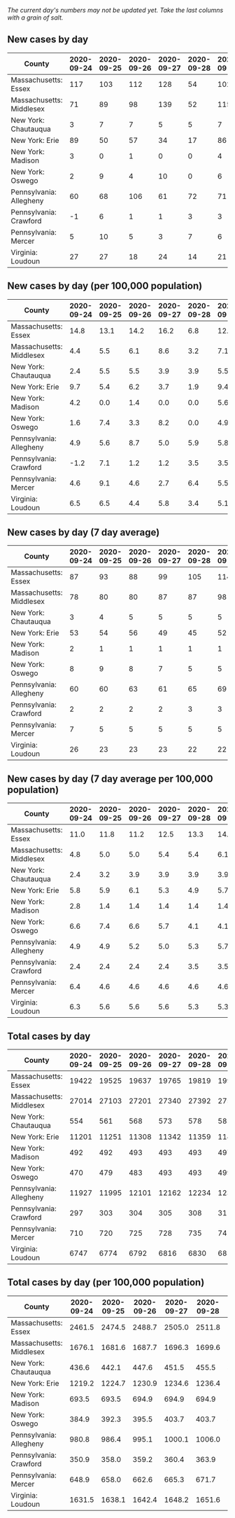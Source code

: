 _The current day's numbers may not be updated yet. Take the last columns with a grain of salt._
## New cases by day

| County | 2020-09-24 | 2020-09-25 | 2020-09-26 | 2020-09-27 | 2020-09-28 | 2020-09-29 | 2020-09-30 |
| --- | --- | --- | --- | --- | --- | --- | --- |
| Massachusetts: Essex | 117 | 103 | 112 | 128 | 54 | 102 |  |
| Massachusetts: Middlesex | 71 | 89 | 98 | 139 | 52 | 115 |  |
| New York: Chautauqua | 3 | 7 | 7 | 5 | 5 | 7 |  |
| New York: Erie | 89 | 50 | 57 | 34 | 17 | 86 |  |
| New York: Madison | 3 | 0 | 1 | 0 | 0 | 4 |  |
| New York: Oswego | 2 | 9 | 4 | 10 | 0 | 6 |  |
| Pennsylvania: Allegheny | 60 | 68 | 106 | 61 | 72 | 71 | 43 |
| Pennsylvania: Crawford | -1 | 6 | 1 | 1 | 3 | 3 | 5 |
| Pennsylvania: Mercer | 5 | 10 | 5 | 3 | 7 | 6 | 3 |
| Virginia: Loudoun | 27 | 27 | 18 | 24 | 14 | 21 | 38 |

## New cases by day (per 100,000 population)

| County | 2020-09-24 | 2020-09-25 | 2020-09-26 | 2020-09-27 | 2020-09-28 | 2020-09-29 | 2020-09-30 |
| --- | --- | --- | --- | --- | --- | --- | --- |
| Massachusetts: Essex | 14.8 | 13.1 | 14.2 | 16.2 | 6.8 | 12.9 |  |
| Massachusetts: Middlesex | 4.4 | 5.5 | 6.1 | 8.6 | 3.2 | 7.1 |  |
| New York: Chautauqua | 2.4 | 5.5 | 5.5 | 3.9 | 3.9 | 5.5 |  |
| New York: Erie | 9.7 | 5.4 | 6.2 | 3.7 | 1.9 | 9.4 |  |
| New York: Madison | 4.2 | 0.0 | 1.4 | 0.0 | 0.0 | 5.6 |  |
| New York: Oswego | 1.6 | 7.4 | 3.3 | 8.2 | 0.0 | 4.9 |  |
| Pennsylvania: Allegheny | 4.9 | 5.6 | 8.7 | 5.0 | 5.9 | 5.8 | 3.5 |
| Pennsylvania: Crawford | -1.2 | 7.1 | 1.2 | 1.2 | 3.5 | 3.5 | 5.9 |
| Pennsylvania: Mercer | 4.6 | 9.1 | 4.6 | 2.7 | 6.4 | 5.5 | 2.7 |
| Virginia: Loudoun | 6.5 | 6.5 | 4.4 | 5.8 | 3.4 | 5.1 | 9.2 |

## New cases by day (7 day average)

| County | 2020-09-24 | 2020-09-25 | 2020-09-26 | 2020-09-27 | 2020-09-28 | 2020-09-29 | 2020-09-30 |
| --- | --- | --- | --- | --- | --- | --- | --- |
| Massachusetts: Essex | 87 | 93 | 88 | 99 | 105 | 114 |  |
| Massachusetts: Middlesex | 78 | 80 | 80 | 87 | 87 | 98 |  |
| New York: Chautauqua | 3 | 4 | 5 | 5 | 5 | 5 |  |
| New York: Erie | 53 | 54 | 56 | 49 | 45 | 52 |  |
| New York: Madison | 2 | 1 | 1 | 1 | 1 | 1 |  |
| New York: Oswego | 8 | 9 | 8 | 7 | 5 | 5 |  |
| Pennsylvania: Allegheny | 60 | 60 | 63 | 61 | 65 | 69 | 69 |
| Pennsylvania: Crawford | 2 | 2 | 2 | 2 | 3 | 3 | 3 |
| Pennsylvania: Mercer | 7 | 5 | 5 | 5 | 5 | 5 | 6 |
| Virginia: Loudoun | 26 | 23 | 23 | 23 | 22 | 22 | 24 |

## New cases by day (7 day average per 100,000 population)

| County | 2020-09-24 | 2020-09-25 | 2020-09-26 | 2020-09-27 | 2020-09-28 | 2020-09-29 | 2020-09-30 |
| --- | --- | --- | --- | --- | --- | --- | --- |
| Massachusetts: Essex | 11.0 | 11.8 | 11.2 | 12.5 | 13.3 | 14.4 |  |
| Massachusetts: Middlesex | 4.8 | 5.0 | 5.0 | 5.4 | 5.4 | 6.1 |  |
| New York: Chautauqua | 2.4 | 3.2 | 3.9 | 3.9 | 3.9 | 3.9 |  |
| New York: Erie | 5.8 | 5.9 | 6.1 | 5.3 | 4.9 | 5.7 |  |
| New York: Madison | 2.8 | 1.4 | 1.4 | 1.4 | 1.4 | 1.4 |  |
| New York: Oswego | 6.6 | 7.4 | 6.6 | 5.7 | 4.1 | 4.1 |  |
| Pennsylvania: Allegheny | 4.9 | 4.9 | 5.2 | 5.0 | 5.3 | 5.7 | 5.7 |
| Pennsylvania: Crawford | 2.4 | 2.4 | 2.4 | 2.4 | 3.5 | 3.5 | 3.5 |
| Pennsylvania: Mercer | 6.4 | 4.6 | 4.6 | 4.6 | 4.6 | 4.6 | 5.5 |
| Virginia: Loudoun | 6.3 | 5.6 | 5.6 | 5.6 | 5.3 | 5.3 | 5.8 |

## Total cases by day

| County | 2020-09-24 | 2020-09-25 | 2020-09-26 | 2020-09-27 | 2020-09-28 | 2020-09-29 | 2020-09-30 |
| --- | --- | --- | --- | --- | --- | --- | --- |
| Massachusetts: Essex | 19422 | 19525 | 19637 | 19765 | 19819 | 19921 |  |
| Massachusetts: Middlesex | 27014 | 27103 | 27201 | 27340 | 27392 | 27507 |  |
| New York: Chautauqua | 554 | 561 | 568 | 573 | 578 | 585 |  |
| New York: Erie | 11201 | 11251 | 11308 | 11342 | 11359 | 11445 |  |
| New York: Madison | 492 | 492 | 493 | 493 | 493 | 497 |  |
| New York: Oswego | 470 | 479 | 483 | 493 | 493 | 499 |  |
| Pennsylvania: Allegheny | 11927 | 11995 | 12101 | 12162 | 12234 | 12305 | 12348 |
| Pennsylvania: Crawford | 297 | 303 | 304 | 305 | 308 | 311 | 316 |
| Pennsylvania: Mercer | 710 | 720 | 725 | 728 | 735 | 741 | 744 |
| Virginia: Loudoun | 6747 | 6774 | 6792 | 6816 | 6830 | 6851 | 6889 |

## Total cases by day (per 100,000 population)

| County | 2020-09-24 | 2020-09-25 | 2020-09-26 | 2020-09-27 | 2020-09-28 | 2020-09-29 | 2020-09-30 |
| --- | --- | --- | --- | --- | --- | --- | --- |
| Massachusetts: Essex | 2461.5 | 2474.5 | 2488.7 | 2505.0 | 2511.8 | 2524.7 |  |
| Massachusetts: Middlesex | 1676.1 | 1681.6 | 1687.7 | 1696.3 | 1699.6 | 1706.7 |  |
| New York: Chautauqua | 436.6 | 442.1 | 447.6 | 451.5 | 455.5 | 461.0 |  |
| New York: Erie | 1219.2 | 1224.7 | 1230.9 | 1234.6 | 1236.4 | 1245.8 |  |
| New York: Madison | 693.5 | 693.5 | 694.9 | 694.9 | 694.9 | 700.6 |  |
| New York: Oswego | 384.9 | 392.3 | 395.5 | 403.7 | 403.7 | 408.7 |  |
| Pennsylvania: Allegheny | 980.8 | 986.4 | 995.1 | 1000.1 | 1006.0 | 1011.9 | 1015.4 |
| Pennsylvania: Crawford | 350.9 | 358.0 | 359.2 | 360.4 | 363.9 | 367.5 | 373.4 |
| Pennsylvania: Mercer | 648.9 | 658.0 | 662.6 | 665.3 | 671.7 | 677.2 | 679.9 |
| Virginia: Loudoun | 1631.5 | 1638.1 | 1642.4 | 1648.2 | 1651.6 | 1656.7 | 1665.9 |
